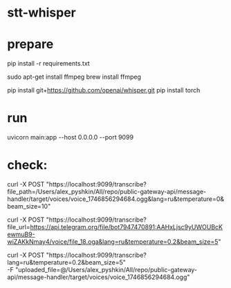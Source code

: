 # stt-whisper

# prepare
pip install -r requirements.txt

sudo apt-get install ffmpeg
brew install ffmpeg

pip install git+https://github.com/openai/whisper.git
pip install torch

# run
uvicorn main:app --host 0.0.0.0 --port 9099


# check:
curl -X POST "https://localhost:9099/transcribe?file_path=/Users/alex_pyshkin/All/repo/public-gateway-api/message-handler/target/voices/voice_1746856294684.ogg&lang=ru&temperature=0&beam_size=10"

curl -X POST "https://localhost:9099/transcribe?file_url=https://api.telegram.org/file/bot7947470891:AAHxLjsc9yUWOUBcKewmuB9-wiZAKkNmay4/voice/file_18.oga&lang=ru&temperature=0.2&beam_size=5"

curl -X POST "https://localhost:9099/transcribe?lang=ru&temperature=0.2&beam_size=5" \
  -F "uploaded_file=@/Users/alex_pyshkin/All/repo/public-gateway-api/message-handler/target/voices/voice_1746856294684.ogg"